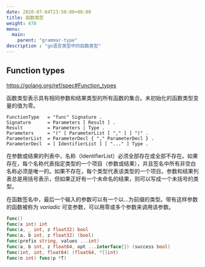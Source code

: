 ```yaml
---
date: 2020-07-04T23:50:00+08:00
title: 函数类型
weight: 478
menu:
  main:
    parent: "grammar-type"
description : "go语言类型中的函数类型"
---
```


## Function types

https://golang.org/ref/spec#Function_types

函数类型表示具有相同参数和结果类型的所有函数的集合。未初始化的函数类型变量的值为零。

```
FunctionType   = "func" Signature .
Signature      = Parameters [ Result ] .
Result         = Parameters | Type .
Parameters     = "(" [ ParameterList [ "," ] ] ")" .
ParameterList  = ParameterDecl { "," ParameterDecl } .
ParameterDecl  = [ IdentifierList ] [ "..." ] Type .
```

在参数或结果的列表中，名称（IdentifierList）必须全部存在或全部不存在。如果存在，每个名称代表指定类型的一个项目（参数或结果），并且签名中所有非空白名称必须是唯一的。如果不存在，每个类型代表该类型的一个项目。参数和结果列表总是用括号表示，但如果正好有一个未命名的结果，则可以写成一个未括号的类型。

在函数签名中，最后一个输入的参数可以有一个以...为前缀的类型。带有这样参数的函数被称为 *variadic* 可变参数，可以用零或多个参数来调用该参数。

```go
func()
func(x int) int
func(a, _ int, z float32) bool
func(a, b int, z float32) (bool)
func(prefix string, values ...int)
func(a, b int, z float64, opt ...interface{}) (success bool)
func(int, int, float64) (float64, *[]int)
func(n int) func(p *T)
```

